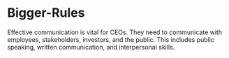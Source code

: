 # Bigger-Rules
Effective communication is vital for CEOs. They need to communicate with employees, stakeholders, investors, and the public. This includes public speaking, written communication, and interpersonal skills.
